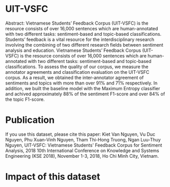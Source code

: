 # UIT-VSFC
Abstract: Vietnamese Students’ Feedback Corpus (UIT-VSFC) is the resource consists of over 16,000 sentences which are human-annotated with two different tasks: sentiment-based and topic-based classifications. Students’ feedback is a vital resource for the interdisciplinary research involving the combining of two different research fields between sentiment analysis and education. Vietnamese Students’ Feedback Corpus (UIT-VSFC) is the resource consists of over 16,000 sentences which are human-annotated with two different tasks: sentiment-based and topic-based classifications. To assess the quality of our corpus, we measure the annotator agreements and classification evaluation on the UIT-VSFC corpus. As a result, we obtained the inter-annotator agreement of sentiments and topics with more than over 91% and 71% respectively. In addition, we built the baseline model with the Maximum Entropy classifier and achived approximately 88% of the sentiment F1-score and over 84% of the topic F1-score.

# Publication
If you use this dataset, please cite this paper: Kiet Van Nguyen, Vu Duc Nguyen, Phu Xuan-Vinh Nguyen, Tham Thi-Hong Truong, Ngan Luu-Thuy Nguyen, UIT-VSFC: Vietnamese Students' Feedback Corpus for Sentiment Analysis, 2018 10th International Conference on Knowledge and Systems Engineering (KSE 2018), November 1-3, 2018, Ho Chi Minh City, Vietnam.

# Impact of this dataset





